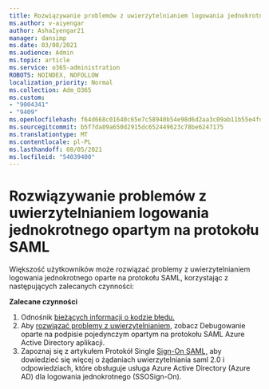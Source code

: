 ```yaml
---
title: Rozwiązywanie problemów z uwierzytelnianiem logowania jednokrotnego opartym na protokołu SAML
ms.author: v-aiyengar
author: AshaIyengar21
manager: dansimp
ms.date: 03/08/2021
ms.audience: Admin
ms.topic: article
ms.service: o365-administration
ROBOTS: NOINDEX, NOFOLLOW
localization_priority: Normal
ms.collection: Adm_O365
ms.custom:
- "9004341"
- "9409"
ms.openlocfilehash: f64d668c01640c65e7c58940b54e98d6d2aa3c09ab11b55e4fd560874740e3d3
ms.sourcegitcommit: b5f7da89a650d2915dc652449623c78be6247175
ms.translationtype: MT
ms.contentlocale: pl-PL
ms.lasthandoff: 08/05/2021
ms.locfileid: "54039400"
---
```

# <a name="troubleshoot-saml-based-sso-authentication-issues"></a>Rozwiązywanie problemów z uwierzytelnianiem logowania jednokrotnego opartym na protokołu SAML

Większość użytkowników może rozwiązać problemy z uwierzytelnianiem logowania jednokrotnego oparte na protokołu SAML, korzystając z następujących zalecanych czynności:

**Zalecane czynności**
1. Odnośnik [bieżących informacji o kodzie błędu.](https://docs.microsoft.com/azure/active-directory/develop/reference-aadsts-error-codes#lookup-current-error-code-information)
1. Aby [rozwiązać problemy z uwierzytelnianiem,](https://docs.microsoft.com/azure/active-directory/manage-apps/debug-saml-sso-issues) zobacz Debugowanie oparte na podpisie pojedynczym opartym na protokołu SAML Azure Active Directory aplikacji.
1. Zapoznaj się z artykułem Protokół Single [Sign-On SAML,](https://docs.microsoft.com/azure/active-directory/develop/single-sign-on-saml-protocol) aby dowiedzieć się więcej o żądaniach uwierzytelniania saml 2.0 i odpowiedziach, które obsługuje usługa Azure Active Directory (Azure AD) dla logowania jednokrotnego (SSOSign-On).


